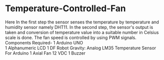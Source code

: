 # Temperature-Controlled-Fan
Here In the first step the sensor senses the temperature by temperature and humidity sensor namely DHT11. In the second step, the sensor's output is taken and conversion of temperature value into a suitable number in Celsius scale is done. The fan speed is controlled by using PWM signals.
 Components Required-
 1 Arduino UNO	
 1 Alphanumeric LCD 
1  DF Robot Gravity: Analog LM35 Temperature Sensor For Arduino	
 1 Axial Fan
 12 VDC	
 1 Buzzer
